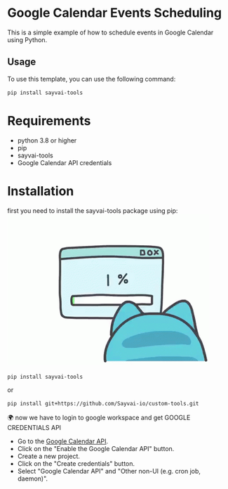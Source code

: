 # Google Calendar Events Scheduling 

This is a simple example of how to schedule events in Google Calendar using Python.

## Usage

To use this template, you can use the following command:

```bash
pip install sayvai-tools
```

# Requirements

- python 3.8 or higher
- pip
- sayvai-tools
- Google Calendar API credentials

# Installation

first you need to install the sayvai-tools package using pip:
![alt text](image.png)

```bash
pip install sayvai-tools
```
or 

```bash
pip install git+https://github.com/Sayvai-io/custom-tools.git
``` 
🌍 now we have to login to google workspace and get GOOGLE CREDENTIALS API 

- Go to the [Google Calendar API](https://developers.google.com/calendar/api/guides/overview).
- Click on the "Enable the Google Calendar API" button.
- Create a new project.
- Click on the "Create credentials" button.
- Select "Google Calendar API" and "Other non-UI (e.g. cron job, daemon)".

